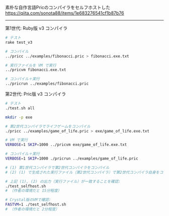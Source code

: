 素朴な自作言語Pricのコンパイラをセルフホストした  
https://qiita.com/sonota88/items/1e683276541cf1b87b76

---

第1世代: Ruby版 v3 コンパイラ

```sh
# テスト
rake test_v3
```

```sh
# コンパイル
../pricc ../examples/fibonacci.pric > fibonacci.exe.txt

# 実行ファイルを VM で実行
../pricvm fibonacci.exe.txt

# コンパイル＋実行
../pricrun ../examples/fibonacci.pric
```

第2世代: Pric版 v3 コンパイラ

```sh
# テスト
./test.sh all
```

```sh
mkdir -p exe

# 第2世代コンパイラでライフゲームをコンパイル
./pricc ../examples/game_of_life.pric > exe/game_of_life.exe.txt

# VM で実行
VERBOSE=1 SKIP=1000 ../pricvm exe/game_of_life.exe.txt

# コンパイル＋実行
VERBOSE=1 SKIP=1000 ./pricrun ../examples/game_of_life.pric
```

```sh
# (1) 第1世代コンパイラで第2世代コンパイラをコンパイル
# (2) (1) で生成された実行ファイル（第2世代コンパイラ）で第2世代コンパイラ自身をコンパイル

# 上記 (1), (2) の出力（実行ファイル）が一致することを確認:
./test_selfhost.sh
# （作者の環境だと 15分程度）

# Crystal版のVMで確認:
FASTVM=1 ./test_selfhost.sh
# （作者の環境だと 2分程度）
```
